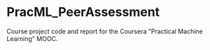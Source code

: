 # PracML_PeerAssessment
Course project code and report for the Coursera "Practical Machine Learning" MOOC.
